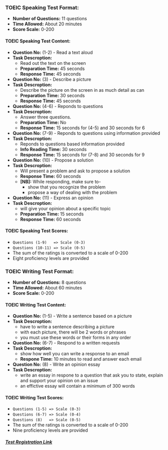 ### **TOEIC Speaking Test Format:**
* **Number of Questions:** 11 questions
* **Time Allowed:** About 20 minutes
* **Score Scale:** 0-200
#### **TOEIC Speaking Test Content:**
* **Question No:** (1-2) - Read a text aloud
* **Task Descroption:**
    * Read out the text on the screen
    * **Preparation Time:** 45 seconds
    * **Response Time:** 45 seconds
* **Question No:** (3) - Describe a picture
* **Task Descroption:**
    * Describe the picture on the screen in as much detail as can
    * **Preparation Time:** 30 seconds
    * **Response Time:** 45 seconds
* **Question No:** (4-6) - Reponds to questions
* **Task Descroption:**
    * Answer three questions. 
    * **Preparation Time:** No
    * **Response Time:** 15 seconds for (4-5) and 30 seconds for 6
* **Question No:** (7-9) - Reponds to questions using information provided
* **Task Descroption:**
    * Reponds to questions based information provided
    * **Info Reading Time:** 30 seconds
    * **Response Time:** 15 seconds for (7-8) and 30 seconds for 9
* **Question No:** (10) - Propose a solution
* **Task Descroption:**
    * Will present a problem and ask to propose a solution
    * **Response Time:** 60 seconds
    * **[NB]:** While responding, make sure to-
        * show that you recognize the problem
        * propose a way of dealing with the problem
* **Question No:** (11) - Express an opinion
* **Task Descroption:**
    * will give your opinion about a specific topic
    * **Preparation Time:** 15 seconds
    * **Response Time:** 60 seconds
#### **TOEIC Speaking Test Scores:**
* `Questions (1-9)   => Scale (0-3)`
* `Questions (10-11) => Scale (0-5)`
* The sum of the ratings is converted to a scale of 0-200
* Eight proficiency levels are provided

### **TOEIC Writing Test Format:**
* **Number of Questions:** 8 questions
* **Time Allowed:** About 60 minutes
* **Score Scale:** 0-200
#### **TOEIC Writing Test Content:**
* **Question No:** (1-5) - Write a sentence based on a picture
* **Task Descroption:**
    * have to write a sentence describing a picture
    * with each picture, there will be 2 words or phrases
    * you must use these words or their forms in any order
* **Question No:** (6-7) - Respond to a written requests
* **Task Descroption:**
    * show how well you can write a response to an email
    * **Respone Time:** 10 minutes to read and answer each email
* **Question No:** (8) - Write an opinion essay
* **Task Descroption:**
    * write an essay in respone to a question that ask you to state, explain and support your opinion on an issue
    * an effictive essay will contain a minimum of 300 words
#### **TOEIC Writing Test Scores:**
* `Questions (1-5) => Scale (0-3)`
* `Questions (6-7) => Scale (0-4)`
* `Questions (8)   => Scale (0-5)`
* The sum of the ratings is converted to a scale of 0-200
* Nine proficiency levels are provided
##### **[Test Registration Link](https://www.ets.org/toeic.html)**